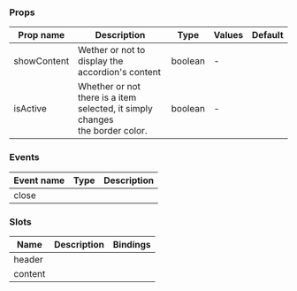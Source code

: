 ### Props

| Prop name   | Description                                                                     | Type    | Values | Default |
| ----------- | ------------------------------------------------------------------------------- | ------- | ------ | ------- |
| showContent | Wether or not to display the accordion's content                                | boolean | -      |         |
| isActive    | Whether or not there is a item selected, it simply changes<br>the border color. | boolean | -      |         |

### Events

| Event name | Type | Description |
| ---------- | ---- | ----------- |
| close      |      |

### Slots

| Name    | Description | Bindings |
| ------- | ----------- | -------- |
| header  |             |          |
| content |             |          |
